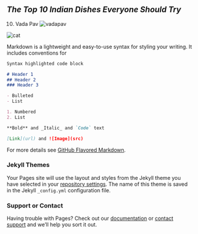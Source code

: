 ## _The Top 10 Indian Dishes Everyone Should Try_
10. Vada Pav
![vadapav](https://user-images.githubusercontent.com/36171682/36572201-625d2b38-1808-11e8-90aa-ac5b888f963a.jpg)




![cat](https://user-images.githubusercontent.com/36171682/36556501-63b8b446-17d3-11e8-94b7-05bd99ad5ce4.jpg)

Markdown is a lightweight and easy-to-use syntax for styling your writing. It includes conventions for

```markdown
Syntax highlighted code block

# Header 1
## Header 2
### Header 3

- Bulleted
- List

1. Numbered
2. List

**Bold** and _Italic_ and `Code` text

[Link](url) and ![Image](src)
```

For more details see [GitHub Flavored Markdown](https://guides.github.com/features/mastering-markdown/).

### Jekyll Themes

Your Pages site will use the layout and styles from the Jekyll theme you have selected in your [repository settings](https://github.com/agk84/CHEME_5500_WC_4/settings). The name of this theme is saved in the Jekyll `_config.yml` configuration file.

### Support or Contact

Having trouble with Pages? Check out our [documentation](https://help.github.com/categories/github-pages-basics/) or [contact support](https://github.com/contact) and we’ll help you sort it out.
